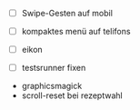 - [ ] Swipe-Gesten auf mobil
- [ ] kompaktes menü auf telifons
- [ ] eikon
- [ ] testsrunner fixen


- graphicsmagick
- scroll-reset bei rezeptwahl
